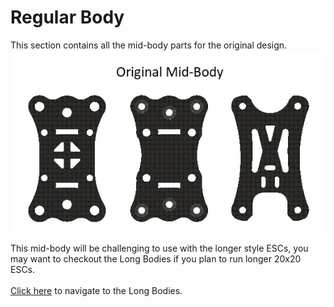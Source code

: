 # Regular Body
This section contains all the mid-body parts for the original design.
![](/Images/Regular_Body/Regular%20Body.jpg)

This mid-body will be challenging to use with the longer style ESCs, you may want to checkout the Long Bodies if you plan to run longer 20x20 ESCs.<br>  
[Click here](/Long%20Bodies) to navigate to the Long Bodies.
